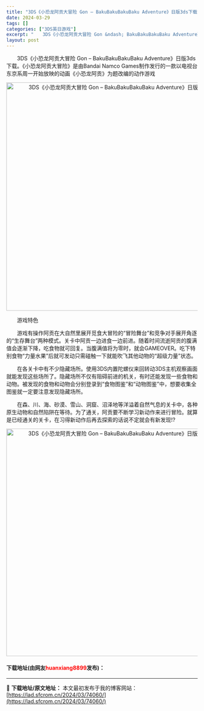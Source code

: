 ```yaml
---
title: "3DS《小恐龙阿贡大冒险 Gon – BakuBakuBakuBaku Adventure》日版3ds下载"
date: 2024-03-29
tags: []
categories: ["3DS英日游戏"]
excerpt: "　　3DS《小恐龙阿贡大冒险 Gon &ndash; BakuBakuBakuBaku Adventure》日版3ds下载。《小恐龙阿贡大冒险》是由Bandai Namco Games制作发行的一款以电视台东京系周一开始放映的动画《小恐龙阿贡》为题改编的动作游戏 　　游戏特色 　　游戏有操作阿贡在大&hellip;"
layout: post
---
```


 <p>　　3DS《小恐龙阿贡大冒险 Gon &ndash; BakuBakuBakuBaku Adventure》日版3ds下载。《小恐龙阿贡大冒险》是由Bandai Namco Games制作发行的一款以电视台东京系周一开始放映的动画《小恐龙阿贡》为题改编的动作游戏</p> <p align="center"><img align="" border="0" src="https://lad.sfcrom.cn/wp-content/uploads/2024/03/20240329_660628c381528.png" width="600" alt="3DS《小恐龙阿贡大冒险 Gon – BakuBakuBakuBaku Adventure》日版3ds下载" /></p> <p>　　游戏特色</p> <p>　　游戏有操作阿贡在大自然里展开觅食大冒险的&ldquo;冒险舞台&rdquo;和竞争对手展开角逐的&ldquo;生存舞台&rdquo;两种模式。关卡中阿贡一边进食一边前进。随着时间流逝阿贡的腹满值会逐渐下降，吃食物就可回复。当腹满值将为零时，就会GAMEOVER。吃下特别食物&ldquo;力量水果&rdquo;后就可发动只需碰触一下就能吹飞其他动物的&ldquo;超级力量&rdquo;状态。</p> <p>　　在各关卡中有不少隐藏场所。使用3DS内置陀螺仪来回转动3DS主机观察画面就能发现这些场所了。隐藏场所不仅有阻碍前进的机关，有时还能发现一些食物和动物。被发现的食物和动物会分别登录到&ldquo;食物图鉴&rdquo;和&ldquo;动物图鉴&rdquo;中，想要收集全图鉴就一定要注意发现隐藏场所。</p> <p>　　在森、川、海、砂漠、雪山、洞窟、沼泽地等洋溢着自然气息的关卡中，各种原生动物和自然陷阱在等待。为了通关，阿贡要不断学习新动作来进行冒险。就算是已经通关的关卡，在习得新动作后再去探索的话说不定就会有新发现!?</p> <p align="center"><img align="" border="0" src="https://lad.sfcrom.cn/wp-content/uploads/2024/03/20240329_660628c4d44c5.png" width="598" alt="3DS《小恐龙阿贡大冒险 Gon – BakuBakuBakuBaku Adventure》日版3ds下载" /></p> <p><h4>下载地址(由网友<font color="red">huanxiang8899</font>发布)：</h4></p> 

---
📖 **下载地址/原文地址：** 本文最初发布于我的博客网站：[https://lad.sfcrom.cn/2024/03/74060/](https://lad.sfcrom.cn/2024/03/74060/)
